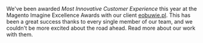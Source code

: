 We've been awarded *Most Innovative Customer Experience* this year at the Magento Imagine Excellence Awards with our client [eobuwie.pl](https://eobuwie.pl/). This has been a great success thanks to every single member of our team, and we couldn't be more excited about the road ahead. Read more about our work with them.
